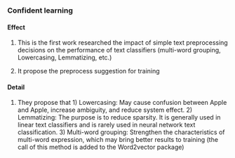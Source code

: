 ### Confident learning

#### Effect

1. This is the first work researched the impact of simple text preprocessing decisions on the performance of text classifiers (multi-word grouping, Lowercasing, Lemmatizing, etc.) 

2. It propose the preprocess suggestion for training


#### Detail

1. They propose that 1) Lowercasing: May cause confusion between Apple and Apple, increase ambiguity, and reduce system effect. 2) Lemmatizing: The purpose is to reduce sparsity. It is generally used in linear text classifiers and is rarely used in neural network text classification.  3) Multi-word grouping: Strengthen the characteristics of multi-word expression, which may bring better results to training (the call of this method is added to the Word2vector package)